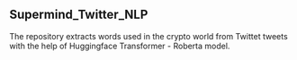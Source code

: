 ## Supermind_Twitter_NLP

The repository extracts words used in the crypto world from Twittet tweets with the help of Huggingface Transformer - Roberta model.




